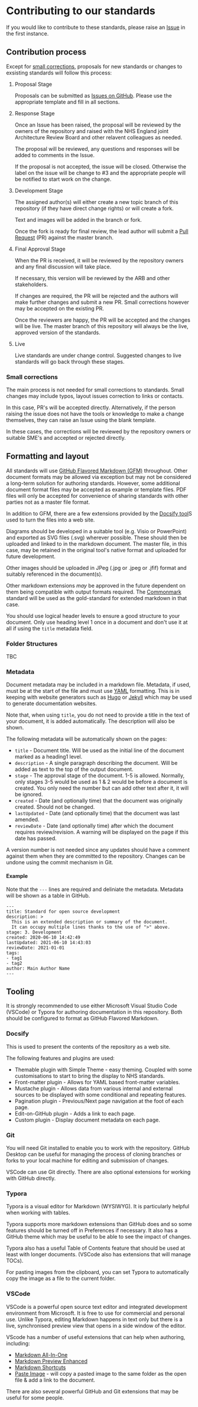 # Contributing to our standards

If you would like to contribute to these standards, please raise an [Issue](https://github.com/nhsengland/it-standards/issues) in the first instance.

## Contribution process

Except for [small corrections](#small-corrections), proposals for new standards or changes to exsisting standards will follow this process:

1. Proposal Stage

   Proposals can be submitted as [Issues on GitHub](https://github.com/nhsengland/it-standards/issues). Please use the appropriate template and fill in all sections.

2. Response Stage

   Once an Issue has been raised, the proposal will be reviewed by the owners of the repository and raised with the NHS England joint Architecture Review Board and other relavent colleagues as needed.
   
   The proposal will be reviewed, any questions and responses will be added to comments in the Issue.
   
   If the proposal is not accepted, the issue will be closed. Otherwise the label on the issue will be change to #3 and the appropriate people will be notified to start work on the change.

3. Development Stage

   The assigned author(s) will either create a new topic branch of this repository (if they have direct change rights) or will create a fork.
   
   Text and images will be added in the branch or fork.
   
   Once the fork is ready for final review, the lead author will submit a [Pull Request](https://help.github.com/en/github/collaborating-with-issues-and-pull-requests/about-pull-requests) (PR) against the master branch.

4. Final Approval Stage

   When the PR is received, it will be reviewed by the repository owners and any final discussion will take place.
   
   If necessary, this version will be reviewed by the ARB and other stakeholders.
   
   If changes are required, the PR will be rejected and the authors will make further changes and submit a new PR. Small corrections however may be accepted on the existing PR.
   
   Once the reviewers are happy, the PR will be accepted and the changes will be live. The master branch of this repository will always be the live, approved version of the standards.

5. Live

   Live standards are under change control. Suggested changes to live standards will go back through these stages.
   
### Small corrections

The main process is not needed for small corrections to standards. Small changes may include typos, layout issues correction to links or contacts.

In this case, PR's will be accepted directly. Alternatively, if the person raising the issue does not have the tools or knowledge to make a change themselves, they can raise an Issue using the blank template.

In these cases, the corrections will be reviewed by the repository owners or suitable SME's and accepted or rejected directly.

## Formatting and layout

All standards will use [GitHub Flavored Markdown (GFM)](https://github.github.com/gfm/) throughout. Other document formats may be allowed via exception but may not be considered a long-term solution for authoring standards. However, some additional document format files may be accepted as example or template files. PDF files will only be accepted for convenience of sharing standards with other parties not as a master file format.

In addition to GFM, there are a few extensions provided by the [Docsify tool](https://docsify.js.org/#/helpers)S used to turn the files into a web site.

Diagrams should be developed in a suitable tool (e.g. Visio or PowerPoint) and exported as SVG files (.svg) wherever possible. These should then be uploaded and linked to in the markdown document. The master file, in this case, may be retained in the original tool's native format and uploaded for future development.

Other images should be uploaded in JPeg (.jpg or .jpeg or .jfif) format and suitably referenced in the document(s).

Other markdown extensions _may_ be approved in the future dependent on them being compatible with output formats required. The [Commonmark](https://commonmark.org/) standard will be used as the gold-standard for extended markdown in that case.

You should use logical header levels to ensure a good structure to your document. Only use heading level 1 once in a document and don't use it at all if using the `title` metadata field.

### Folder Structures

TBC

### Metadata

Document metadata may be included in a markdown file. Metadata, if used, must be at the start of the file and must use [YAML](https://yaml.org/) formatting. This is in keeping with website generators such as [Hugo](https://gohugo.io/content-management/front-matter/) or [Jekyll](https://jekyllrb.com/docs/front-matter/) which may be used to generate documentation websites.

Note that, when using `title`, you do not need to provide a title in the text of your document, it is added automatically. The description will also be shown.

The following metadata will be automatically shown on the pages:

- `title` - Document title. Will be used as the initial line of the document marked as a heading1 level.
- `description` - A single paragraph describing the document. Will be added as text to the top of the output document.
- `stage` - The approval stage of the document. 1-5 is allowed. Normally, only stages 3-5 would be used as 1 & 2 would be before a document is created. You only need the number but can add other text after it, it will be ignored.
- `created` - Date (and optionally time) that the document was originally created. Should not be changed.
- `lastUpdated` - Date (and optionally time) that the document was last amended.
- `reviewDate` - Date (and optionally time) after which the document requires review/revision. A warning will be displayed on the page if this date has passed.

A version number is not needed since any updates should have a comment against them when they are committed to the repository. Changes can be undone using the commit mechanism in Git.

#### Example

Note that the `---` lines are required and deliniate the metadata. Metadata will be shown as a table in GitHub.

```
---
title: Standard for open source development
description: >
  This is an extended description or summary of the document.
  It can occupy multiple lines thanks to the use of ">" above.
stage: 3. Development
created: 2020-06-10 14:42:49
lastUpdated: 2021-06-10 14:43:03
reviewDate: 2021-01-01
tags:
- tag1
- tag2
author: Main Author Name
---
```

## Tooling

It is strongly recommended to use either Microsoft Visual Studio Code (VSCode) or Typora for authoring documentation in this repository. Both should be configured to format as GitHub Flavored Markdown.

### Docsify

This is used to present the contents of the repository as a web site.

The following features and plugins are used:

- Themable plugin with Simple Theme - easy theming. Coupled with some customisations to start to bring the display to NHS standards.
- Front-matter plugin - Allows for YAML based front-matter variables.
- Mustache plugin - Allows data from various internal and external sources to be displayed with some conditional and repeating features.
- Pagination plugin - Previous/Next page navigation at the foot of each page.
- Edit-on-GitHub plugin - Adds a link to each page.
- Custom plugin - Display document metadata on each page.

### Git

You will need Git installed to enable you to work with the repository. GitHub Desktop can be useful for managing the process of cloning branches or forks to your local machine for editing and submission of changes.

VSCode can use Git directly. There are also optional extensions for working with GitHub directly.

### Typora

Typora is a visual editor for Markdown (WYSIWYG). It is particularly helpful when working with tables.

Typora supports more markdown extensions than GitHub does and so some features should be turned off in Preferences if necessary. It also has a GitHub theme which may be useful to be able to see the impact of changes.

Typora also has a useful Table of Contents feature that should be used at least with longer documents. (VSCode also has extensions that will manage TOCs).

For pasting images from the clipboard, you can set Typora to automatically copy the image as a file to the current folder.

### VSCode

VSCode is a powerful open source text editor and integrated development environment from Microsoft. It is free to use for commercial and personal use. Unlike Typora, editing Markdown happens in text only but there is a live, synchronised preview view that opens in a side window of the editor.

VScode has a number of useful extensions that can help when authoring, including:

* [Markdown All-In-One](https://github.com/yzhang-gh/vscode-markdown)
* [Markdown Preview Enhanced](https://marketplace.visualstudio.com/items?itemName=shd101wyy.markdown-preview-enhanced)
* [Markdown Shortcuts](https://marketplace.visualstudio.com/items?itemName=mdickin.markdown-shortcuts)
* [Paste Image](https://marketplace.visualstudio.com/items?itemName=mushan.vscode-paste-image) - will copy a pasted image to the same folder as the open file & add a link to the document.

There are also several powerful GitHub and Git extensions that may be useful for some people.

